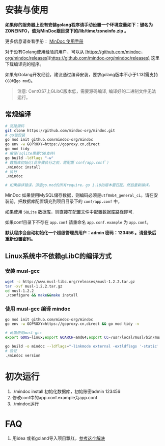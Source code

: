 

# 安装与使用

**如果你的服务器上没有安装golang程序请手动设置一个环境变量如下：键名为 ZONEINFO，值为MinDoc跟目录下的/lib/time/zoneinfo.zip 。**

更多信息请查看手册： [MinDoc 使用手册](/wiki/docs/mindoc/mindoc-summary.md)

对于没有Golang使用经验的用户，可以从 [https://github.com/mindoc-org/mindoc/releases](https://github.com/mindoc-org/mindoc/releases) 这里下载编译完的程序。

如果有Golang开发经验，建议通过编译安装，要求golang版本不小于1.13(需支持`CGO`和`go mod`)。
> 注意: CentOS7上GLibC版本低，需要源码编译, 编译好的二进制文件无法运行。

## 常规编译
```bash
# 克隆源码
git clone https://github.com/mindoc-org/mindoc.git
# go包安装
go mod init github.com/mindoc-org/mindoc
go env -w GOPROXY=https://goproxy.cn,direct 
go mod tidy
# 编译(sqlite需要CGO支持)
go build -ldflags "-w"
# 数据库初始化(此步骤执行之前，需配置`conf/app.conf`)
./mindoc install
# 执行
./mindoc

# 如果编译错误，清空go.mod的所有require，go 1.18的版本要匹配。然后重新编译。
```

MinDoc 如果使用MySQL储存数据，则编码必须是`utf8mb4_general_ci`。请在安装前，把数据库配置填充到项目目录下的 `conf/app.conf` 中。

如果使用 `SQLite` 数据库，则直接在配置文件中配置数据库路径即可.

如果conf目录下不存在 `app.conf` 请重命名 `app.conf.example` 为 `app.conf`。

**默认程序会自动初始化一个超级管理员用户：admin 密码：123456 。请登录后重新设置密码。**

## Linux系统中不依赖gLibC的编译方式

### 安装 musl-gcc
```bash
wget -c http://www.musl-libc.org/releases/musl-1.2.2.tar.gz
tar -xvf musl-1.2.2.tar.gz
cd musl-1.2.2
./configure && make&&make install

```
### 使用 musl-gcc 编译 mindoc
```bash
go mod init github.com/mindoc-org/mindoc
go env -w GOPROXY=https://goproxy.cn,direct && go mod tidy -v

# 设置使用musl-gcc
export GOOS=linux;export GOARCH=amd64;export CC=/usr/local/musl/bin/musl-gcc;export TRAVIS_TAG=temp-musl-v`date +%y%m%d`

go build -o mindoc --ldflags="-linkmode external -extldflags '-static' -w -X 'github.com/mindoc-org/mindoc/conf.VERSION=$TRAVIS_TAG' -X 'github.com/mindoc-org/mindoc/conf.BUILD_TIME=`date`' -X 'github.com/mindoc-org/mindoc/conf.GO_VERSION=`go version`'"
# 验证
./mindoc version
```
# 初次运行
1. ./mindoc install 初始化数据库，初始账密admin 123456
2. 修改conf中的app.conf.example为app.conf
3. ./mindoc运行

# FAQ
1. 用idea 或者goland导入项目飘红，[参考这个解决](https://blog.csdn.net/qq_40677181/article/details/114283374)


